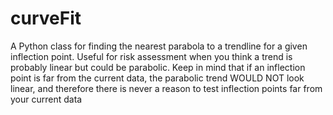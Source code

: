 # curveFit
A Python class for finding the nearest parabola to a trendline for a given inflection point. Useful for risk assessment when you think a trend is probably linear but could be parabolic. Keep in mind that if an inflection point is far from the current data, the parabolic trend WOULD NOT look linear, and therefore there is never a reason to test inflection points far from your current data
